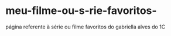 # meu-filme-ou-s-rie-favoritos-
página referente à série ou filme favoritos do gabriella alves do 1C 
